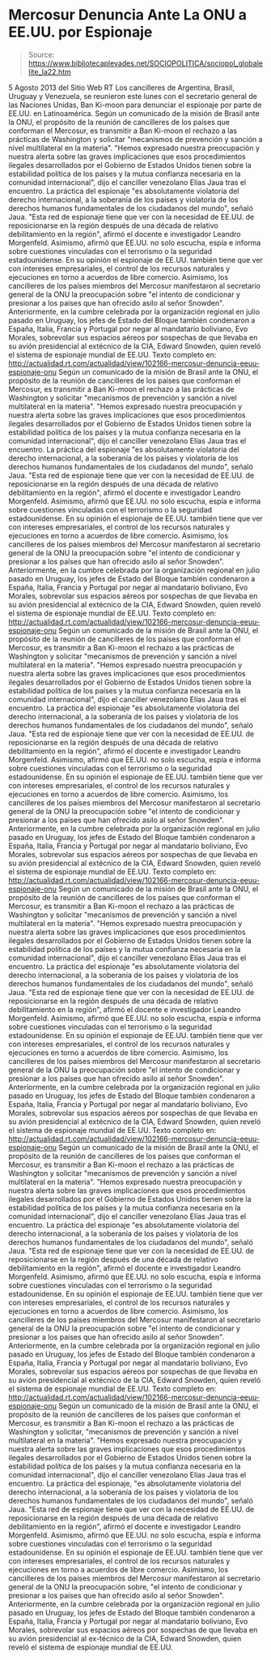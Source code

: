 # Mercosur Denuncia Ante La ONU a EE.UU. por Espionaje

> Source: https://www.bibliotecapleyades.net/SOCIOPOLITICA/sociopol_globalelite_la22.htm

5 Agosto 2013
del Sitio Web
RT
Los cancilleres de Argentina, Brasil, Uruguay y
Venezuela, se reunieron este lunes con el secretario general de las Naciones
Unidas, Ban Ki-moon para denunciar el espionaje por parte de EE.UU. en
Latinoamérica.
Según un comunicado de la misión de Brasil ante la ONU, el propósito de
la reunión de cancilleres de los países que conforman el
Mercosur, es
transmitir a Ban Ki-moon el rechazo a las prácticas de Washington y
solicitar "mecanismos de prevención y sanción a nivel multilateral en la
materia".
"Hemos expresado nuestra preocupación y nuestra alerta sobre las graves
implicaciones que esos procedimientos ilegales desarrollados por el
Gobierno de
Estados
Unidos tienen sobre la estabilidad política de los países y la mutua
confianza necesaria en la comunidad internacional", dijo el canciller
venezolano Elías Jaua tras el encuentro.
La práctica del espionaje "es absolutamente violatoria del derecho
internacional, a la soberanía de los países y violatoria de los derechos
humanos fundamentales de los ciudadanos del mundo", señaló Jaua.
"Esta red de espionaje tiene que ver con la necesidad de EE.UU. de
reposicionarse en la región después de una década de relativo
debilitamiento en la región", afirmó el docente e investigador Leandro
Morgenfeld.
Asimismo, afirmó que EE.UU. no solo escucha, espía e informa sobre
cuestiones vinculadas con el terrorismo o la seguridad estadounidense.
En su opinión el espionaje de EE.UU. también tiene que ver con intereses
empresariales, el control de los recursos naturales y ejecuciones en
torno a acuerdos de libre comercio.
Asimismo, los cancilleres de los países miembros del Mercosur
manifestaron al secretario general de
la
ONU la preocupación sobre "el intento de condicionar y presionar a
los países que han ofrecido asilo al señor Snowden".
Anteriormente, en la cumbre celebrada por la organización regional en
julio pasado en Uruguay, los jefes de Estado del Bloque también
condenaron a España, Italia, Francia y Portugal por negar al mandatario
boliviano,
Evo
Morales, sobrevolar sus espacios aéreos por sospechas de que
llevaba en su avión presidencial al extécnico de la CIA,
Edward
Snowden, quien reveló el sistema de espionaje mundial de EE.UU.
Texto completo en:
http://actualidad.rt.com/actualidad/view/102166-mercosur-denuncia-eeuu-espionaje-onu
Según un comunicado de la misión de Brasil ante la ONU, el propósito de
la reunión de cancilleres de los países que conforman el
Mercosur, es
transmitir a Ban Ki-moon el rechazo a las prácticas de Washington y
solicitar "mecanismos de prevención y sanción a nivel multilateral en la
materia".
"Hemos expresado nuestra preocupación y nuestra alerta sobre las graves
implicaciones que esos procedimientos ilegales desarrollados por el
Gobierno de
Estados
Unidos tienen sobre la estabilidad política de los países y la mutua
confianza necesaria en la comunidad internacional", dijo el canciller
venezolano Elías Jaua tras el encuentro.
La práctica del espionaje "es absolutamente violatoria del derecho
internacional, a la soberanía de los países y violatoria de los derechos
humanos fundamentales de los ciudadanos del mundo", señaló Jaua.
"Esta red de espionaje tiene que ver con la necesidad de EE.UU. de
reposicionarse en la región después de una década de relativo
debilitamiento en la región", afirmó el docente e investigador Leandro
Morgenfeld.
Asimismo, afirmó que EE.UU. no solo escucha, espía e informa sobre
cuestiones vinculadas con el terrorismo o la seguridad estadounidense.
En su opinión el espionaje de EE.UU. también tiene que ver con intereses
empresariales, el control de los recursos naturales y ejecuciones en
torno a acuerdos de libre comercio.
Asimismo, los cancilleres de los países miembros del Mercosur
manifestaron al secretario general de
la
ONU la preocupación sobre "el intento de condicionar y presionar a
los países que han ofrecido asilo al señor Snowden".
Anteriormente, en la cumbre celebrada por la organización regional en
julio pasado en Uruguay, los jefes de Estado del Bloque también
condenaron a España, Italia, Francia y Portugal por negar al mandatario
boliviano,
Evo
Morales, sobrevolar sus espacios aéreos por sospechas de que
llevaba en su avión presidencial al extécnico de la CIA,
Edward
Snowden, quien reveló el sistema de espionaje mundial de EE.UU.
Texto completo en:
http://actualidad.rt.com/actualidad/view/102166-mercosur-denuncia-eeuu-espionaje-onu
Según un comunicado de la misión de Brasil ante la ONU, el propósito de
la reunión de cancilleres de los países que conforman el
Mercosur, es
transmitir a Ban Ki-moon el rechazo a las prácticas de Washington y
solicitar "mecanismos de prevención y sanción a nivel multilateral en la
materia".
"Hemos expresado nuestra preocupación y nuestra alerta sobre las graves
implicaciones que esos procedimientos ilegales desarrollados por el
Gobierno de
Estados
Unidos tienen sobre la estabilidad política de los países y la mutua
confianza necesaria en la comunidad internacional", dijo el canciller
venezolano Elías Jaua tras el encuentro.
La práctica del espionaje "es absolutamente violatoria del derecho
internacional, a la soberanía de los países y violatoria de los derechos
humanos fundamentales de los ciudadanos del mundo", señaló Jaua.
"Esta red de espionaje tiene que ver con la necesidad de EE.UU. de
reposicionarse en la región después de una década de relativo
debilitamiento en la región", afirmó el docente e investigador Leandro
Morgenfeld.
Asimismo, afirmó que EE.UU. no solo escucha, espía e informa sobre
cuestiones vinculadas con el terrorismo o la seguridad estadounidense.
En su opinión el espionaje de EE.UU. también tiene que ver con intereses
empresariales, el control de los recursos naturales y ejecuciones en
torno a acuerdos de libre comercio.
Asimismo, los cancilleres de los países miembros del Mercosur
manifestaron al secretario general de
la
ONU la preocupación sobre "el intento de condicionar y presionar a
los países que han ofrecido asilo al señor Snowden".
Anteriormente, en la cumbre celebrada por la organización regional en
julio pasado en Uruguay, los jefes de Estado del Bloque también
condenaron a España, Italia, Francia y Portugal por negar al mandatario
boliviano,
Evo
Morales, sobrevolar sus espacios aéreos por sospechas de que
llevaba en su avión presidencial al extécnico de la CIA,
Edward
Snowden, quien reveló el sistema de espionaje mundial de EE.UU.
Texto completo en:
http://actualidad.rt.com/actualidad/view/102166-mercosur-denuncia-eeuu-espionaje-onu
Según un comunicado de la misión de Brasil ante la ONU, el propósito de
la reunión de cancilleres de los países que conforman el
Mercosur, es
transmitir a Ban Ki-moon el rechazo a las prácticas de Washington y
solicitar "mecanismos de prevención y sanción a nivel multilateral en la
materia".
"Hemos expresado nuestra preocupación y nuestra alerta sobre las graves
implicaciones que esos procedimientos ilegales desarrollados por el
Gobierno de
Estados
Unidos tienen sobre la estabilidad política de los países y la mutua
confianza necesaria en la comunidad internacional", dijo el canciller
venezolano Elías Jaua tras el encuentro.
La práctica del espionaje "es absolutamente violatoria del derecho
internacional, a la soberanía de los países y violatoria de los derechos
humanos fundamentales de los ciudadanos del mundo", señaló Jaua.
"Esta red de espionaje tiene que ver con la necesidad de EE.UU. de
reposicionarse en la región después de una década de relativo
debilitamiento en la región", afirmó el docente e investigador Leandro
Morgenfeld.
Asimismo, afirmó que EE.UU. no solo escucha, espía e informa sobre
cuestiones vinculadas con el terrorismo o la seguridad estadounidense.
En su opinión el espionaje de EE.UU. también tiene que ver con intereses
empresariales, el control de los recursos naturales y ejecuciones en
torno a acuerdos de libre comercio.
Asimismo, los cancilleres de los países miembros del Mercosur
manifestaron al secretario general de
la
ONU la preocupación sobre "el intento de condicionar y presionar a
los países que han ofrecido asilo al señor Snowden".
Anteriormente, en la cumbre celebrada por la organización regional en
julio pasado en Uruguay, los jefes de Estado del Bloque también
condenaron a España, Italia, Francia y Portugal por negar al mandatario
boliviano,
Evo
Morales, sobrevolar sus espacios aéreos por sospechas de que
llevaba en su avión presidencial al extécnico de la CIA,
Edward
Snowden, quien reveló el sistema de espionaje mundial de EE.UU.
Texto completo en:
http://actualidad.rt.com/actualidad/view/102166-mercosur-denuncia-eeuu-espionaje-onu
Según un comunicado de la misión de Brasil ante la ONU, el propósito de
la reunión de cancilleres de los países que conforman el
Mercosur, es
transmitir a Ban Ki-moon el rechazo a las prácticas de Washington y
solicitar "mecanismos de prevención y sanción a nivel multilateral en la
materia".
"Hemos expresado nuestra preocupación y nuestra alerta sobre las graves
implicaciones que esos procedimientos ilegales desarrollados por el
Gobierno de
Estados
Unidos tienen sobre la estabilidad política de los países y la mutua
confianza necesaria en la comunidad internacional", dijo el canciller
venezolano Elías Jaua tras el encuentro.
La práctica del espionaje "es absolutamente violatoria del derecho
internacional, a la soberanía de los países y violatoria de los derechos
humanos fundamentales de los ciudadanos del mundo", señaló Jaua.
"Esta red de espionaje tiene que ver con la necesidad de EE.UU. de
reposicionarse en la región después de una década de relativo
debilitamiento en la región", afirmó el docente e investigador Leandro
Morgenfeld.
Asimismo, afirmó que EE.UU. no solo escucha, espía e informa sobre
cuestiones vinculadas con el terrorismo o la seguridad estadounidense.
En su opinión el espionaje de EE.UU. también tiene que ver con intereses
empresariales, el control de los recursos naturales y ejecuciones en
torno a acuerdos de libre comercio.
Asimismo, los cancilleres de los países miembros del Mercosur
manifestaron al secretario general de
la
ONU la preocupación sobre "el intento de condicionar y presionar a
los países que han ofrecido asilo al señor Snowden".
Anteriormente, en la cumbre celebrada por la organización regional en
julio pasado en Uruguay, los jefes de Estado del Bloque también
condenaron a España, Italia, Francia y Portugal por negar al mandatario
boliviano,
Evo
Morales, sobrevolar sus espacios aéreos por sospechas de que
llevaba en su avión presidencial al extécnico de la CIA,
Edward
Snowden, quien reveló el sistema de espionaje mundial de EE.UU.
Texto completo en:
http://actualidad.rt.com/actualidad/view/102166-mercosur-denuncia-eeuu-espionaje-onu
Según un comunicado de la misión de Brasil ante la ONU, el propósito de la
reunión de cancilleres de los países que conforman el Mercosur, es
transmitir a Ban Ki-moon el rechazo a las prácticas de Washington y
solicitar,
"mecanismos de prevención y sanción a nivel multilateral en la
materia".
"Hemos expresado nuestra preocupación y nuestra alerta sobre las graves
implicaciones que esos procedimientos ilegales desarrollados por el Gobierno
de Estados Unidos tienen sobre la estabilidad política de los países y la
mutua confianza necesaria en la comunidad internacional", dijo el canciller
venezolano Elías Jaua tras el encuentro.
La práctica del espionaje,
"es absolutamente violatoria del derecho
internacional, a la soberanía de los países y violatoria de los derechos
humanos fundamentales de los ciudadanos del mundo", señaló Jaua.
"Esta red de espionaje tiene que ver con la necesidad de EE.UU. de
reposicionarse en la región después de una década de relativo debilitamiento
en la región", afirmó el docente e investigador Leandro Morgenfeld.
Asimismo, afirmó que EE.UU. no solo escucha, espía e informa sobre
cuestiones vinculadas con el terrorismo o la seguridad estadounidense.
En su
opinión el espionaje de EE.UU. también tiene que ver con intereses
empresariales, el control de los recursos naturales y ejecuciones en torno a
acuerdos de libre comercio.
Asimismo, los cancilleres de los países miembros del Mercosur manifestaron
al secretario general de la ONU la preocupación sobre,
"el intento de
condicionar y presionar a los países que han ofrecido asilo al señor Snowden".
Anteriormente, en la cumbre celebrada por la organización regional en julio
pasado en Uruguay, los jefes de Estado del Bloque también condenaron a
España, Italia, Francia y Portugal por negar al mandatario boliviano, Evo
Morales, sobrevolar sus espacios aéreos por sospechas de que llevaba en su
avión presidencial al ex-técnico de la CIA, Edward Snowden, quien reveló el
sistema de espionaje mundial de EE.UU.
